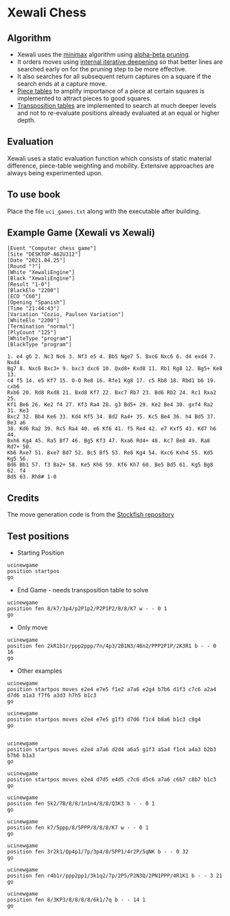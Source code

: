 # Xewali Chess

## Algorithm
- Xewali uses the [minimax](https://www.chessprogramming.org/Minimax) algorithm using [alpha-beta pruning](https://www.chessprogramming.org/Alpha-Beta). 
- It orders moves using [internal iterative deepening](https://www.chessprogramming.org/Internal_Iterative_Deepening) so that better lines are searched early on for the pruning step to be more effective. 
- It also searches for all subsequent return captures on a square if the search ends at a capture move. 
- [Piece tables](https://www.chessprogramming.org/Simplified_Evaluation_Function) to amplify importance of a piece at certain squares is implemented to attract pieces to good squares.
- [Transposition tables](https://www.chessprogramming.org/Transposition_Table) are implemented to search at much deeper levels and not to re-evaluate positions already evaluated at an equal or higher depth.


## Evaluation
Xewali uses a static evaluation function which consists of static material difference, piece-table weighting and mobility. Extensive approaches are always being experimented upon.

## To use book

Place the file `uci_games.txt` along with the executable after building.

## Example Game (Xewali vs Xewali)

```
[Event "Computer chess game"]
[Site "DESKTOP-A62U312"]
[Date "2021.04.25"]
[Round "?"]
[White "XewaliEngine"]
[Black "XewaliEngine"]
[Result "1-0"]
[BlackElo "2200"]
[ECO "C60"]
[Opening "Spanish"]
[Time "21:44:43"]
[Variation "Cozio, Paulsen Variation"]
[WhiteElo "2200"]
[Termination "normal"]
[PlyCount "125"]
[WhiteType "program"]
[BlackType "program"]

1. e4 g6 2. Nc3 Nc6 3. Nf3 e5 4. Bb5 Nge7 5. Bxc6 Nxc6 6. d4 exd4 7. Nxd4
Bg7 8. Nxc6 Bxc3+ 9. bxc3 dxc6 10. Qxd8+ Kxd8 11. Rb1 Rg8 12. Bg5+ Ke8 13.
c4 f5 14. e5 Kf7 15. O-O Re8 16. Rfe1 Kg8 17. c5 Rb8 18. Rbd1 b6 19. cxb6
Rxb6 20. Rd8 Rxd8 21. Bxd8 Kf7 22. Bxc7 Rb7 23. Bd6 Rb2 24. Rc1 Rxa2 25.
Kf1 Be6 26. Ke2 f4 27. Kf3 Ra4 28. g3 Bd5+ 29. Ke2 Be4 30. gxf4 Ra2 31. Ke3
Bxc2 32. Bb4 Ke6 33. Kd4 Kf5 34. Bd2 Ra4+ 35. Kc5 Be4 36. h4 Bd5 37. Be3 a6
38. Kd6 Ra2 39. Rc5 Ra4 40. e6 Kf6 41. f5 Re4 42. e7 Kxf5 43. Kd7 h6 44.
Bxh6 Kg4 45. Ra5 Bf7 46. Bg5 Kf3 47. Rxa6 Rd4+ 48. Kc7 Be8 49. Ra8 Rd7+ 50.
Kb6 Rxe7 51. Bxe7 Bd7 52. Bc5 Bf5 53. Re8 Kg4 54. Kxc6 Kxh4 55. Kd5 Kg5 56.
Bd6 Bb1 57. f3 Ba2+ 58. Ke5 Kh6 59. Kf6 Kh7 60. Be5 Bd5 61. Kg5 Bg8 62. f4
Bd5 63. Rh8# 1-0

```

## Credits
The move generation code is from the [Stockfish repository](https://github.com/daylen/stockfish-mac/tree/master/Chess)


## Test positions

- Starting Position
```
ucinewgame
position startpos
go
```

- End Game - needs transposition table to solve
```
ucinewgame
position fen 8/k7/3p4/p2P1p2/P2P1P2/8/8/K7 w - - 0 1 
go
```

- Only move
```
ucinewgame
position fen 2kR1b1r/ppp2ppp/7n/4p3/2B1N3/4Bn2/PPP2P1P/2K3R1 b - - 0 16 
go
```

- Other examples

```
ucinewgame
position startpos moves e2e4 e7e5 f1e2 a7a6 e2g4 b7b6 d1f3 c7c6 a2a4 d7d6 a1a3 f7f6 a3d3 h7h5 b1c3
go

ucinewgame
position startpos moves e2e4 e7e5 g1f3 d7d6 f1c4 b8a6 b1c3 c8g4
go


ucinewgame
position startpos moves e2e4 a7a6 d2d4 a6a5 g1f3 a5a4 f1c4 a4a3 b2b3 b7b6 b1a3
go

ucinewgame
position startpos moves e2e4 d7d5 e4d5 c7c6 d5c6 a7a6 c6b7 c8b7 b1c3
go

ucinewgame
position fen 5k2/7B/8/8/1n1n4/8/8/Q3K3 b - - 0 1
go

ucinewgame
position fen k7/5ppp/8/5PPP/8/8/8/K7 w - - 0 1 
go

ucinewgame
position fen 3r2k1/Qp4p1/7p/3p4/8/5PP1/4r2P/5qNK b - - 0 32 
go

ucinewgame
position fen r4b1r/ppp2pp1/3k1q2/7p/2P5/P2N3Q/2PN1PPP/4R1K1 b - - 3 21 
go

ucinewgame
position fen 8/3KP3/8/8/8/8/6k1/7q b - - 14 1
go 

```
